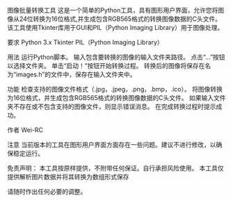图像批量转换工具
这是一个简单的Python工具，具有图形用户界面，允许您将图像从24位转换为16位格式,并生成包含RGB565格式的转换图像数据的C头文件。
该工具使用Tkinter库用于GUI和PIL（Python Imaging Library）用于图像处理。

要求
Python 3.x
Tkinter
PIL（Python Imaging Library）

用法
运行Python脚本。
输入包含要转换的图像的输入文件夹路径。
点击“...”按钮以选择文件夹。
单击“启动！”按钮开始转换过程。
转换后的图像将保存在名为“images.h”的文件中，保存在输入文件夹中。

功能
检查支持的图像文件格式（.jpg，.jpeg，.png，.bmp，.ico）。
将图像转换为16位格式，并生成包含RGB565格式的转换图像数据的C头文件。
如果输入文件夹不存在或不包含支持的图像文件，则显示错误消息。
在完成转换过程时提示成功。

作者
Wei-RC

注意
当前版本的工具在图形用户界面方面存在一些问题。建议不进行修改，以确保稳定运行。

免责声明：
本工具按原样提供，不附带任何保证。自行承担风险使用。
本工具仅提供解析图片数据并将其转换为数组形式保存

请随时作出任何必要的调整。